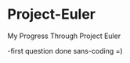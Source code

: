 Project-Euler
=============

My Progress Through Project Euler

-first question done sans-coding =)
